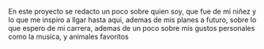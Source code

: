 En este proyecto se redacto un poco sobre quien soy, que fue de mi niñez y lo que me inspiro a llgar hasta aqui, ademas de mis planes a futuro, sobre lo que espero de mi carrera, ademas de un poco sobre mis gustos personales como la musica, y animales favoritos
